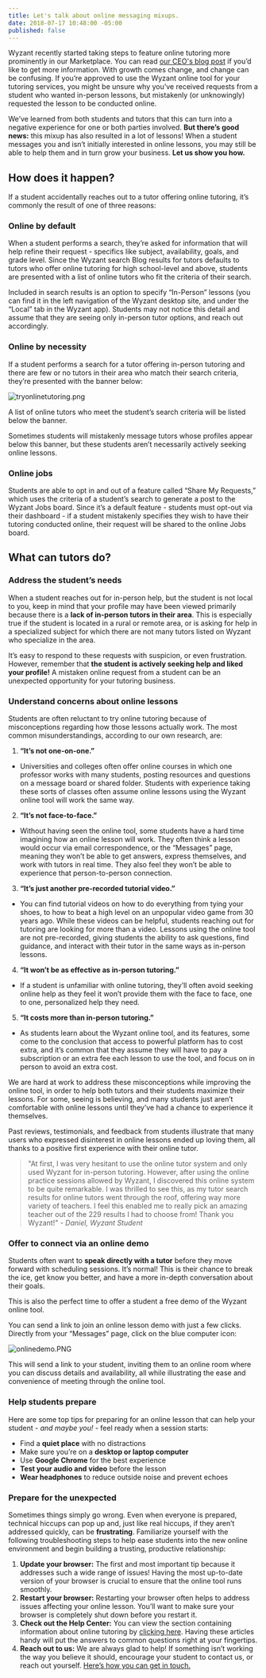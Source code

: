 ```yaml
---
title: Let's talk about online messaging mixups.
date: 2018-07-17 10:48:00 -05:00
published: false
---
```


Wyzant recently started taking steps to feature online tutoring more prominently in our Marketplace. You can read [our CEO's blog post](https://www.wyzant.com/blog/tutor/exciting-announcement-about-online-tutoring/) if you’d like to get more information. With growth comes change, and change can be confusing. If you’re approved to use the Wyzant online tool for your tutoring services, you might be unsure why you’ve received requests from a student who wanted in-person lessons, but mistakenly (or unknowingly) requested the lesson to be conducted online.

We’ve learned from both students and tutors that this can turn into a negative experience for one or both parties involved. **But there’s good news:** this mixup has also resulted in a lot of lessons! When a student messages you and isn’t initially interested in online lessons, you may still be able to help them and in turn grow your business. **Let us show you how.**

## How does it happen?

If a student accidentally reaches out to a tutor offering online tutoring, it’s commonly the result of one of three reasons:

### Online by default

When a student performs a search, they’re asked for information that will help refine their request - specifics like subject, availability, goals, and grade level. Since the Wyzant search Blog results for tutors defaults to tutors who offer online tutoring for high school-level and above, students are presented with a list of online tutors who fit the criteria of their search. 

Included in search results is an option to specify “In-Person” lessons (you can find it in the left navigation of the Wyzant desktop site, and under the “Local” tab in the Wyzant app). Students may not notice this detail and assume that they are seeing only in-person tutor options, and reach out accordingly. 

### Online by necessity

If a student performs a search for a tutor offering in-person tutoring and there are few or no tutors in their area who match their search criteria, they’re presented with the banner below:

![tryonlinetutoring.png](/blog/uploads/tryonlinetutoring.png)

A list of online tutors who meet the student’s search criteria will be listed below the banner.

Sometimes students will mistakenly message tutors whose profiles appear below this banner, but these students aren’t necessarily actively seeking online lessons.

### Online jobs

Students are able to opt in and out of a feature called “Share My Requests,” which uses the criteria of a student’s search to generate a post to the Wyzant Jobs board. Since it’s a default feature - students must opt-out via their dashboard - if a student mistakenly specifies they wish to have their tutoring conducted online, their request will be shared to the online Jobs board.

## What can tutors do?

### Address the student’s needs
	
When a student reaches out for in-person help, but the student is not local to you, keep in mind that your profile may have been viewed primarily because there is a **lack of in-person tutors in their area**.  This is especially true if the student is located in a rural or remote area, or is asking for help in a specialized subject for which there are not many tutors listed on Wyzant who specialize in the area.

It’s easy to respond to these requests with suspicion, or even frustration.  However, remember that **the student is actively seeking help and liked your profile!** A mistaken online request from a student can be an unexpected opportunity for your tutoring business.

### Understand concerns about online lessons

Students are often reluctant to try online tutoring because of misconceptions regarding how those lessons actually work. The most common misunderstandings, according to our own research, are:

1. **“It’s not one-on-one.”**
* Universities and colleges often offer online courses in which one professor works with many students, posting resources and questions on a message board or shared folder.  Students with experience taking these sorts of classes often assume online lessons using the Wyzant online tool will work the same way.
2. **“It’s not face-to-face.”**
* Without having seen the online tool, some students have a hard time imagining how an online lesson will work. They often think a lesson would occur via email correspondence, or the “Messages” page, meaning they won’t be able to get answers, express themselves, and work with tutors in real time.  They also feel they won’t be able to experience that person-to-person connection.
3. **“It’s just another pre-recorded tutorial video.”**
* You can find tutorial videos on how to do everything from tying your shoes, to how to beat a high level on an unpopular video game from 30 years ago. While these videos can be helpful, students reaching out for tutoring are looking for more than a video. Lessons using the online tool are not pre-recorded, giving students the ability to ask questions, find guidance, and interact with their tutor in the same ways as in-person lessons.
4. **“It won’t be as effective as in-person tutoring.”**
* If a student is unfamiliar with online tutoring, they’ll often avoid seeking online help as they feel it won’t provide them with the face to face, one to one, personalized help they need.
5. **“It costs more than in-person tutoring.”**
* As students learn about the Wyzant online tool, and its features, some come to the conclusion that access to powerful platform has to cost extra, and it’s common that they assume they will have to pay a subscription or an extra fee each lesson to use the tool, and focus on in person to avoid an extra cost.

We are hard at work to address these misconceptions while improving the online tool, in order to help both tutors and their students maximize their lessons. For some, seeing is believing, and many students just aren’t comfortable with online lessons until they’ve had a chance to experience it themselves.

Past reviews, testimonials, and feedback from students illustrate that many users who expressed disinterest in online lessons ended up loving them, all thanks to a positive first experience with their online tutor.

> "At first, I was very hesitant to use the online tutor system and only used Wyzant for in-person tutoring.  However, after using the online practice sessions allowed by Wyzant, I discovered this online system to be quite remarkable.  I was thrilled to see this, as my tutor search results for online tutors went through the roof, offering way more variety of teachers.  I feel this enabled me to really pick an amazing teacher out of the 229 results I had to choose from!  Thank you Wyzant!" - _Daniel, Wyzant Student_

### Offer to connect via an online demo

Students often want to **speak directly with a tutor** before they move forward with scheduling sessions. It’s normal! This is their chance to break the ice, get know you better, and have a more in-depth conversation about their goals.  

This is also the perfect time to offer a student a free demo of the Wyzant online tool.

You can send a link to join an online lesson demo with just a few clicks. Directly from your “Messages” page, click on the blue computer icon:  

![onlinedemo.PNG](/blog/uploads/onlinedemo.PNG)

This will send a link to your student, inviting them to an online room where you can discuss details and availability, all while illustrating the ease and convenience of meeting through the online tool.

### Help students prepare

Here are some top tips for preparing for an online lesson that can help your student - _and maybe you!_ - feel ready when a session starts:

* Find a **quiet place** with no distractions
* Make sure you’re on a **desktop or laptop computer**
* Use **Google Chrome** for the best experience
* **Test your audio and video** before the lesson
* **Wear headphones** to reduce outside noise and prevent echoes

### Prepare for the unexpected

Sometimes things simply go wrong. Even when everyone is prepared, technical hiccups can pop up and, just like real hiccups, if they aren’t addressed quickly, can be **frustrating**.  Familiarize yourself with the following troubleshooting steps to help ease students into the new online environment and begin building a trusting, productive relationship:

1. **Update your browser:** The first and most important tip because it addresses such a wide range of issues!  Having the most up-to-date version of your browser is crucial to ensure that the online tool runs smoothly. 
2. **Restart your browser:** Restarting your browser often helps to address issues affecting your online lesson. You’ll want to make sure your browser is completely shut down before you restart it.
3. **Check out the Help Center:** You can view the section containing information about online tutoring by [clicking here](https://support.wyzant.com/hc/en-us/categories/115000080386-Online). Having these articles handy will put the answers to common questions right at your fingertips.
4. **Reach out to us:** We are always glad to help!  If something isn’t working the way you believe it should, encourage your student to contact us, or reach out yourself. [Here’s how you can get in touch.](https://support.wyzant.com/hc/en-us/articles/115005841543-Contact-Us)


